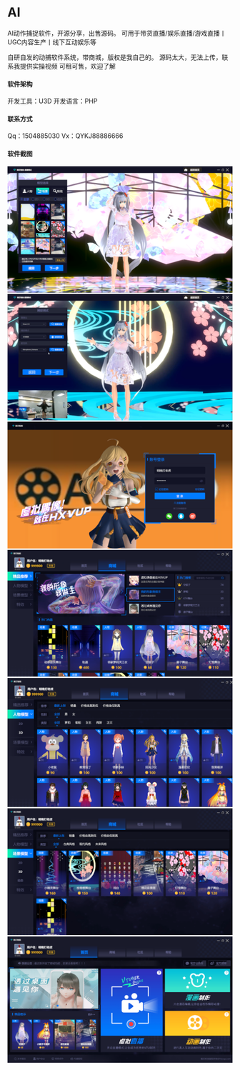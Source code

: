 # AI
AI动作捕捉软件，开源分享，出售源码。 可用于带货直播/娱乐直播/游戏直播丨UGC内容生产丨线下互动娱乐等

自研自发的动捕软件系统，带商城，版权是我自己的。
源码太大，无法上传，联系我提供实操视频
可租可售，欢迎了解

#### 软件架构
开发工具：U3D 开发语言：PHP

#### 联系方式
Qq：1504885030
Vx：QYKJ88886666

#### 软件截图
![大厅](https://github.com/miaocuixian/AI/blob/main/Applocation1.png "大厅.jpg")
![1](https://github.com/miaocuixian/AI/blob/main/Applocation2.png "1.jpg")
![2](https://github.com/miaocuixian/AI/blob/main/Login.png "2.jpg")
![3](https://github.com/miaocuixian/AI/blob/main/Shop.png "3.jpg")
![4](https://github.com/miaocuixian/AI/blob/main/Shop2.png "4.jpg")
![5](https://github.com/miaocuixian/AI/blob/main/Shop3.png "5.jpg")
![6](https://github.com/miaocuixian/AI/blob/main/%E5%A4%A7%E5%8E%85.png "6.jpg")
